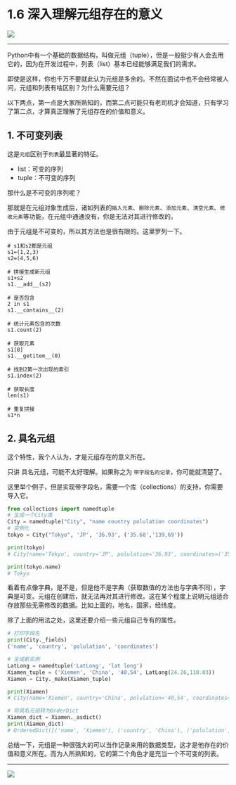 # 1.6 深入理解元组存在的意义

![](http://image.iswbm.com/20200602135014.png)

---

Python中有一个基础的数据结构，叫做元组（tuple），但是一般挺少有人会去用它的，因为在开发过程中，列表（list）基本已经能够满足我们的需求。

即使是这样，你也千万不要就此认为元组是多余的。不然在面试中也不会经常被人问，元组和列表有啥区别？为什么需要元组？

以下两点，第一点是大家所熟知的，而第二点可能只有老司机才会知道，只有学习了第二点，才算真正理解了元组存在的价值和意义。

## 1. 不可变列表

这是`元组`区别于`列表`最显著的特征。

- list：可变的序列
- tuple：不可变的序列

那什么是不可变的序列呢？

那就是在元组对象生成后，诸如列表的`插入元素`、`删除元素`、`添加元素`、`清空元素`、`修改元素`等功能，在元组中通通没有，你是无法对其进行修改的。

由于元组是不可变的，所以其方法也是很有限的。这里罗列一下。

```
# s1和s2都是元组
s1=(1,2,3)
s2=(4,5,6)

# 拼接生成新元组
s1+s2
s1.__add__(s2)

# 是否包含
2 in s1
s1.__contains__(2)

# 统计元素包含的次数
s1.count(2)

# 获取元素
s1[0]
s1.__getitem__(0)

# 找到2第一次出现的索引
s1.index(2)

# 获取长度
len(s1)

# 重复拼接
s1*n
```


## 2. 具名元组

这个特性，我个人认为，才是元组存在的意义所在。

只讲 具名元组，可能不太好理解。如果称之为 `带字段名的记录`，你可能就清楚了。

这里举个例子，但是实现带字段名，需要一个库（collections）的支持，你需要导入它。
```python
from collections import namedtuple
# 生成一个City类
City = namedtuple("City", "name country polulation coordinates")
# 实例化
tokyo = City("Tokyo", 'JP', '36.93', ('35.68','139,69'))

print(tokyo)
# City(name='Tokyo', country='JP', polulation='36.93', coordinates=('35.68', '139,69'))

print(tokyo.name)
# Tokyo
```

看着有点像字典，是不是，但是他不是字典（获取数值的方法也与字典不同），字典是可变。元组在创建后，就无法再对其进行修改。这在某个程度上说明元组适合存放那些无需修改的数据。比如上面的，地名，国家，经纬度。

除了上面的用法之处，这里还要介绍一些元组自己专有的属性。
```python
# 打印字段名
print(City._fields)
('name', 'country', 'polulation', 'coordinates')

# 生成新实例
LatLong = namedtuple('LatLong', 'lat long')
Xiamen_tuple = ('Xiemen', 'China', '40,54', LatLong(24.26,118.03))
Xiamen = City._make(Xiamen_tuple)

print(Xiamen)
# City(name='Xiemen', country='China', polulation='40,54', coordinates=(24.26, 118.03))

# 将具名元组转为OrderDict
Xiamen_dict = Xiamen._asdict()
print(Xiamen_dict)
# OrderedDict([('name', 'Xiemen'), ('country', 'China'), ('polulation', '40,54'), ('coordinates', LatLong(lat=24.26, long=118.03))])
```

总结一下，元组是一种很强大的可以当作记录来用的数据类型，这才是他存在的价值和意义所在。而为人所熟知的，它的第二个角色才是充当一个不可变的列表。

--------------

![](http://image.iswbm.com/20200607174235.png)

